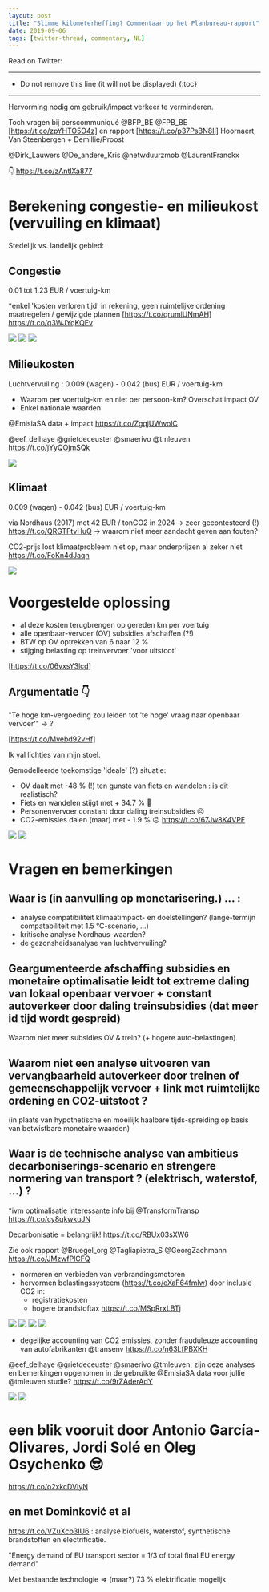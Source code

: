 ```yaml
---
layout: post
title: "Slimme kilometerheffing? Commentaar op het Planbureau-rapport"
date: 2019-09-06
tags: [twitter-thread, commentary, NL]
---
```


Read on Twitter: <a href="http://bit.ly/2LISUOn" target="_blank"><i class="fab fa-twitter-square fa-1x" title="twitter-thread"></i></a>

-----
* Do not remove this line (it will not be displayed)
{:toc}
-----

Hervorming nodig om gebruik/impact verkeer te verminderen.

Toch vragen bij perscommuniqué <span class="tweet-mention">@BFP_BE</span> <span class="tweet-mention">@FPB_BE</span> [<a class="tweet-lnk" href="https://t.co/zpYHTO5O4z]" target="_blank">https://t.co/zpYHTO5O4z]</a> en rapport [<a class="tweet-lnk" href="https://t.co/p37PsBN8Il]" target="_blank">https://t.co/p37PsBN8Il]</a> Hoornaert, Van Steenbergen + Demillie/Proost

<span class="tweet-mention">@Dirk_Lauwers</span> <span class="tweet-mention">@De_andere_Kris</span> <span class="tweet-mention">@netwduurzmob</span> <span class="tweet-mention">@LaurentFranckx</span>

👇 <a class="tweet-lnk" href="https://t.co/zAntlXa877" target="_blank">https://t.co/zAntlXa877</a>

# Berekening congestie- en milieukost (vervuiling en klimaat)

Stedelijk vs. landelijk gebied:

## Congestie

0.01 tot 1.23 EUR / voertuig-km

*enkel 'kosten verloren tijd' in rekening, geen ruimtelijke ordening maatregelen / gewijzigde plannen [<a class="tweet-lnk" href="https://t.co/qrumlUNmAH]" target="_blank">https://t.co/qrumlUNmAH]</a> <a class="tweet-lnk" href="https://t.co/q3WJYqKQEv" target="_blank">https://t.co/q3WJYqKQEv</a>

<img class='twimg' style='max-width: 60%' src='http://pbs.twimg.com/media/EDy4dX0WkAAhPea.jpg'/>


<img class='twimg' style='max-width: 60%' src='http://pbs.twimg.com/media/EDy4dXwWkAA-ut8.jpg'/>


<img class='twimg' style='max-width: 60%' src='http://pbs.twimg.com/media/EDy4dXvWsAAoiPQ.jpg'/>


## Milieukosten

Luchtvervuiling : 0.009 (wagen) - 0.042 (bus) EUR / voertuig-km

- Waarom per voertuig-km en niet per persoon-km? Overschat impact OV
- Enkel nationale waarden

<span class="tweet-mention">@EmisiaSA</span> data + impact <a class="tweet-lnk" href="https://t.co/ZgqjUWwolC" target="_blank">https://t.co/ZgqjUWwolC</a>

<span class="tweet-mention">@eef_delhaye</span> <span class="tweet-mention">@grietdeceuster</span> <span class="tweet-mention">@smaerivo</span> <span class="tweet-mention">@tmleuven</span> <a class="tweet-lnk" href="https://t.co/jYyQOjmSQk" target="_blank">https://t.co/jYyQOjmSQk</a>

<img class='twimg' style='max-width: 60%' src='http://pbs.twimg.com/media/EDy4ejNXUAI3Ukl.jpg'/>


## Klimaat

0.009 (wagen) - 0.042 (bus) EUR / voertuig-km

via Nordhaus (2017) met 42 EUR / tonCO2 in 2024 -&gt; zeer gecontesteerd (!) <a class="tweet-lnk" href="https://t.co/QRGTFtvHuQ" target="_blank">https://t.co/QRGTFtvHuQ</a> -&gt; waarom niet meer aandacht geven aan fouten?

CO2-prijs lost klimaatprobleem niet op, maar onderprijzen al zeker niet <a class="tweet-lnk" href="https://t.co/FoKn4dJaqn" target="_blank">https://t.co/FoKn4dJaqn</a>

<img class='twimg' style='max-width: 60%' src='http://pbs.twimg.com/media/EDy4fiYW4AEt7dN.jpg'/>


# Voorgestelde oplossing

- al deze kosten terugbrengen op gereden km per voertuig
- alle openbaar-vervoer (OV) subsidies afschaffen (?!)
- BTW op OV optrekken van 6 naar 12 %
- stijging belasting op treinvervoer 'voor uitstoot'

[<a class="tweet-lnk" href="https://t.co/06vxsY3lcd]" target="_blank">https://t.co/06vxsY3lcd]</a>

## Argumentatie 👇

"Te hoge km-vergoeding zou leiden tot 'te hoge' vraag naar openbaar vervoer'"  -&gt; ?

[<a class="tweet-lnk" href="https://t.co/Mvebd92vHf]" target="_blank">https://t.co/Mvebd92vHf]</a>

Ik val lichtjes van mijn stoel.

Gemodelleerde toekomstige 'ideale' (?) situatie:

- OV daalt met -48 % (!) ten gunste van fiets en wandelen : is dit realistisch?
- Fiets en wandelen stijgt met + 34.7 % 🙂
- Personenvervoer constant door daling treinsubsidies ☹️
- CO2-emissies dalen (maar) met - 1.9 % ☹️ <a class="tweet-lnk" href="https://t.co/67Jw8K4VPF" target="_blank">https://t.co/67Jw8K4VPF</a>

<img class='twimg' style='max-width: 60%' src='http://pbs.twimg.com/media/EDy4hI3X4AAF_g7.jpg'/>


<img class='twimg' style='max-width: 60%' src='http://pbs.twimg.com/media/EDy4hIsWsAEEafC.jpg'/>


# Vragen en bemerkingen

## Waar is (in aanvulling op monetarisering.) ... :

* analyse compatibiliteit klimaatimpact- en doelstellingen? (lange-termijn compatabiliteit met 1.5 °C-scenario, ...)
* kritische analyse Nordhaus-waarden?
* de gezonsheidsanalyse van luchtvervuiling?

## Geargumenteerde afschaffing subsidies en monetaire optimalisatie leidt tot extreme daling van lokaal openbaar vervoer + constant autoverkeer door daling treinsubsidies (dat meer id tijd wordt gespreid)

Waarom niet meer subsidies OV &amp; trein? (+ hogere auto-belastingen)

## Waarom niet een analyse uitvoeren van vervangbaarheid autoverkeer door treinen of gemeenschappelijk vervoer + link met ruimtelijke ordening en CO2-uitstoot ?

(in plaats van hypothetische en moeilijk haalbare tijds-spreiding op basis van betwistbare monetaire waarden)

## Waar is de technische analyse van ambitieus decarboniserings-scenario en strengere normering van transport ? (elektrisch, waterstof, ...) ?

*ivm optimalisatie interessante info bij <span class="tweet-mention">@TransformTransp</span> <a class="tweet-lnk" href="https://t.co/cy8qkwkuJN" target="_blank">https://t.co/cy8qkwkuJN</a>

Decarbonisatie = belangrijk!
<a class="tweet-lnk" href="https://t.co/RBUx03sXW6" target="_blank">https://t.co/RBUx03sXW6</a>

Zie ook rapport <span class="tweet-mention">@Bruegel_org</span> <span class="tweet-mention">@Tagliapietra_S</span> <span class="tweet-mention">@GeorgZachmann</span> <a class="tweet-lnk" href="https://t.co/JMzwfPlCFQ" target="_blank">https://t.co/JMzwfPlCFQ</a>

- normeren en verbieden van verbrandingsmotoren
- hervormen belastingssysteem (<a class="tweet-lnk" href="https://t.co/eXaF64fmlw)" target="_blank">https://t.co/eXaF64fmlw)</a> door inclusie CO2 in:
	- registratiekosten
	- hogere brandstoftax <a class="tweet-lnk" href="https://t.co/MSpRrxLBTj" target="_blank">https://t.co/MSpRrxLBTj</a>

<img class='twimg' style='max-width: 60%' src='http://pbs.twimg.com/media/EDy4jLuXYAYUmoX.jpg'/>


<img class='twimg' style='max-width: 60%' src='http://pbs.twimg.com/media/EDy4jLxXkAE12Pl.jpg'/>


<img class='twimg' style='max-width: 60%' src='http://pbs.twimg.com/media/EDy4jLrXkAAYW3Z.jpg'/>


<img class='twimg' style='max-width: 60%' src='http://pbs.twimg.com/media/EDy4jLsXkAA_N1r.jpg'/>


+ degelijke accounting van CO2 emissies, zonder frauduleuze accounting van autofabrikanten <span class="tweet-mention">@transenv</span> <a class="tweet-lnk" href="https://t.co/n63LfPBXKH" target="_blank">https://t.co/n63LfPBXKH</a>

<span class="tweet-mention">@eef_delhaye</span> <span class="tweet-mention">@grietdeceuster</span> <span class="tweet-mention">@smaerivo</span> <span class="tweet-mention">@tmleuven</span>, zijn deze analyses en bemerkingen opgenomen in de gebruikte <span class="tweet-mention">@EmisiaSA</span> data voor jullie <span class="tweet-mention">@tmleuven</span> studie? <a class="tweet-lnk" href="https://t.co/9rZAderAdY" target="_blank">https://t.co/9rZAderAdY</a>

<img class='twimg' style='max-width: 60%' src='http://pbs.twimg.com/media/EDy4lAeXYAIrPUB.jpg'/>


<img class='twimg' style='max-width: 60%' src='http://pbs.twimg.com/media/EDy4lAfWsAAWYvj.jpg'/>

# een blik vooruit door Antonio García-Olivares, Jordi Solé en Oleg Osychenko 😎

<a class="tweet-lnk" href="https://t.co/o2xkcDVIyN" target="_blank">https://t.co/o2xkcDVIyN</a>

## en met Dominković et al

<a class="tweet-lnk" href="https://t.co/VZuXcb3IU6" target="_blank">https://t.co/VZuXcb3IU6</a> :
analyse biofuels, waterstof, synthetische brandstoffen en electrificatie.

"Energy demand of EU transport sector = 1/3 of total final EU energy demand"

Met bestaande technologie =&gt; (maar?) 73 % elektrificatie mogelijk

